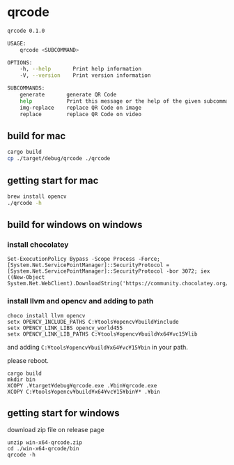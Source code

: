 # qrcode

```sh
qrcode 0.1.0

USAGE:
    qrcode <SUBCOMMAND>

OPTIONS:
    -h, --help       Print help information
    -V, --version    Print version information

SUBCOMMANDS:
    generate       generate QR Code
    help           Print this message or the help of the given subcommand(s)
    img-replace    replace QR Code on image
    replace        replace QR Code on video

```

## build for mac
```sh
cargo build
cp ./target/debug/qrcode ./qrcode
```


## getting start for mac

```sh
brew install opencv
./qrcode -h
```

## build for windows on windows

### install chocolatey

```
Set-ExecutionPolicy Bypass -Scope Process -Force; [System.Net.ServicePointManager]::SecurityProtocol = [System.Net.ServicePointManager]::SecurityProtocol -bor 3072; iex ((New-Object System.Net.WebClient).DownloadString('https://community.chocolatey.org/install.ps1'))
```

### install llvm and opencv and adding to path

```
choco install llvm opencv
setx OPENCV_INCLUDE_PATHS C:¥tools¥opencv¥build¥include
setx OPENCV_LINK_LIBS opencv_world455
setx OPENCV_LINK_LIB_PATHS C:¥tools¥opencv¥build¥x64¥vc15¥lib
```

and adding `C:¥tools¥opencv¥build¥x64¥vc¥15¥bin` in your path.

please reboot.

```
cargo build
mkdir bin
XCOPY .¥target¥debug¥qrcode.exe .¥bin¥qrcode.exe
XCOPY C:¥tools¥opencv¥build¥x64¥vc¥15¥bin¥* .¥bin
```

## getting start for windows

download zip file on release page

```
unzip win-x64-qrcode.zip
cd ./win-x64-qrcode/bin
qrcode -h
```